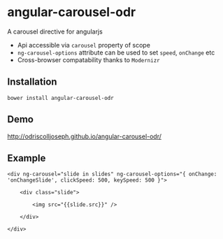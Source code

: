 # angular-carousel-odr

A carousel directive for angularjs

* Api accessible via `carousel` property of scope
* `ng-carousel-options` attribute can be used to set `speed`, `onChange` etc
* Cross-browser compatability thanks to `Modernizr`


## Installation

`bower install angular-carousel-odr`


## Demo

http://odriscolljoseph.github.io/angular-carousel-odr/


## Example

```
<div ng-carousel="slide in slides" ng-carousel-options="{ onChange: 'onChangeSlide', clickSpeed: 500, keySpeed: 500 }">

	<div class="slide">

		<img src="{{slide.src}}" />

	</div>

</div>
```